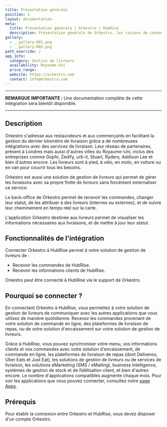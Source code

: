 ```yaml
---
title: Présentation générale
position: 1
layout: documentation
meta:
  title: Présentation générale | Orkestro | HubRise
  description: Présentation générale de Orkestro, les raisons de connecter votre solution de gestion de livreurs à HubRise et fonctionnalités de l'intégration avec HubRise.
gallery:
  - __gallery-001.png
  - __gallery-002.png
path_override: /
app_info:
  category: Gestion de livreurs
  availability: Royaume-Uni
  price_range:
  website: https://orkestro.com
  contact: info@orkestro.com
---
```


---

**REMARQUE IMPORTANTE :** Une documentation complète de cette intégration sera bientôt disponible.

---

## Description

Orkestro s'adresse aux restaurateurs et aux commerçants en facilitant la gestion du dernier kilomètre de livraison grâce a de nombreuses intégrations avec des services de livraison. Leur réseau de partenaires, présent à Londres mais aussi d'autres villes du Royaume-Uni, inclus des entreprises comme Gophr, Zedify, urb-it, Stuart, Ryders, Addison Lee et bien d'autres encore. Les livreurs sont à pied, à vélo, en moto, en voiture ou en van pour couvrir tous les besoins. 

Orkestro est aussi une solution de gestion de livreurs qui permet de gérer les livraisons avec sa propre flotte de livreurs sans forcément externaliser ce service. 

Le back-office de Orkestro permet de recevoir les commandes, changer leur statut, de les attribuer à des livreurs (internes ou externes), et de suivre leur cheminement en temps réel sur la carte.

L'application Orkestro destinée aux livreurs permet de visualiser les informations nécessaires aux livraisons, et de mettre à jour leur statut.

## Fonctionnalités de l'intégration

Connecter Orkestro à HubRise permet à votre solution de gestion de livreurs de :

- Recevoir les commandes de HubRise.
- Recevoir les informations clients de HubRise.

Orkestro peut être connecté à HubRise via le support de Orkestro.

## Pourquoi se connecter ?

En connectant Orkestro à HubRise, vous permettez à votre solution de gestion de livreurs de communiquer avec les autres applications que vous utilisez de manière quotidienne. Recevez les commandes provenant de votre solution de commande en ligne, des plateformes de livraison de repas, ou de votre solution d'encaissement sur votre solution de gestion de livreurs.

Grâce à HubRise, vous pouvez synchroniser votre menu, vos informations clients et vos commandes avec votre solution d'encaissement, de commande en ligne, les plateformes de livraison de repas (dont Deliveroo, Uber Eats et Just Eat), les solutions de gestion de livreurs ou de services de livraison, les solutions eMarketing (SMS / eMailing), business intelligence, systèmes de gestion de stock et de fidélisation client, et bien d'autres encore. Le nombre d'applications compatibles augmente chaque mois. Pour voir les applications que vous pouvez connecter, consultez notre [page Apps](/apps).

## Prérequis

Pour établir la connexion entre Orkestro et HubRise, vous devez disposer d'un compte Orkestro.
